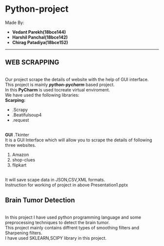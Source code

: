 # Python-project
Made By:
<b><ul>
<li>Vedant Parekh(18bce144)
<li>Harshil Panchal(18bce142)
<li>Chirag Patadiya(18bce152)
</ul></b>
<hr>
<h2>WEB SCRAPPING</h2>
<br> Our project scrape the details of website with the help  of GUI interface.
<br>This project is mainly <b><i>python-pycharm</b></i> based project.
<br> In this <b>PyCharm</b> is used tocreate virtual enviroment.
<br>We have used the following libraries:
<br><b>Scarping:</b>
      <ul>
      <li>.Scrapy
      <li>.Beatifulsoup4
      <li>.request</ul>
<br><b>GUI</b>
      .Tkinter
<br>It is a GUI Interface which will allow you to scrape the details of following three websites.
  <ol><li>Amazon
  <li>shop-clues
  <li>flipkart</ol>
<br>It will save scape data in JSON,CSV,XML formats.
<br>Instruction for working of project in above Presentation1.pptx

<h2> Brain Tumor Detection</h2>
<br> In this project I have used python programming language and some preprocessing techniques to detect the brain tumor.
<br>This project mainly contains diffrent types of smoothing filters and Sharpening filters.
<br> I have used  SKLEARN,SCIPY library in this project.
